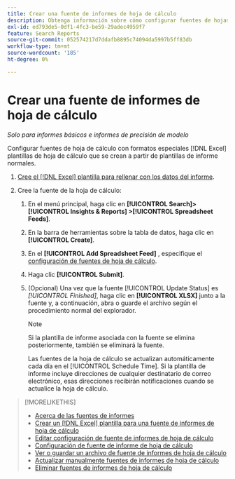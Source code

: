 ```yaml
---
title: Crear una fuente de informes de hoja de cálculo
description: Obtenga información sobre cómo configurar fuentes de hojas de cálculo.
exl-id: ed793de5-0df1-4fc3-be59-29adec4959f7
feature: Search Reports
source-git-commit: 052574217d7ddafb8895c74094da5997b5ff83db
workflow-type: tm+mt
source-wordcount: '185'
ht-degree: 0%

---
```


# Crear una fuente de informes de hoja de cálculo

*Solo para informes básicos e informes de precisión de modelo*

Configurar fuentes de hoja de cálculo con formatos especiales [!DNL Excel] plantillas de hoja de cálculo que se crean a partir de plantillas de informe normales.

1. [Cree el [!DNL Excel] plantilla para rellenar con los datos del informe](spreadsheet-feed-create-excel-template.md).

2. Cree la fuente de la hoja de cálculo:

   1. En el menú principal, haga clic en **[!UICONTROL Search]> [!UICONTROL Insights & Reports] >[!UICONTROL Spreadsheet Feeds]**.

   1. En la barra de herramientas sobre la tabla de datos, haga clic en **[!UICONTROL Create]**.

   1. En el **[!UICONTROL Add Spreadsheet Feed]** , especifique el [configuración de fuentes de hoja de cálculo](spreadsheet-feed-settings.md).

   1. Haga clic **[!UICONTROL Submit]**.

   1. (Opcional) Una vez que la fuente [!UICONTROL Update Status] es *[!UICONTROL Finished]*, haga clic en **[!UICONTROL XLSX]** junto a la fuente y, a continuación, abra o guarde el archivo según el procedimiento normal del explorador.

      >[!NOTE]
      >
      >Si la plantilla de informe asociada con la fuente se elimina posteriormente, también se eliminará la fuente.

      Las fuentes de la hoja de cálculo se actualizan automáticamente cada día en el [!UICONTROL Schedule Time]. Si la plantilla de informe incluye direcciones de cualquier destinatario de correo electrónico, esas direcciones recibirán notificaciones cuando se actualice la hoja de cálculo.

>[!MORELIKETHIS]
>
>* [Acerca de las fuentes de informes](spreadsheet-feed-about.md)
>* [Crear un [!DNL Excel] plantilla para una fuente de informes de hoja de cálculo](spreadsheet-feed-create-excel-template.md)
>* [Editar configuración de fuente de informes de hoja de cálculo](spreadsheet-feed-edit.md)
>* [Configuración de fuente de informe de hoja de cálculo](spreadsheet-feed-settings.md)
>* [Ver o guardar un archivo de fuente de informes de hoja de cálculo](spreadsheet-feed-view-or-save.md)
>* [Actualizar manualmente fuentes de informes de hoja de cálculo](spreadsheet-feed-refresh.md)
>* [Eliminar fuentes de informes de hoja de cálculo](spreadsheet-feed-delete.md)
